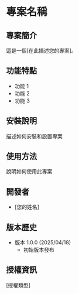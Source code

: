 # 專案名稱

## 專案簡介
這是一個[在此描述您的專案]。

## 功能特點
- 功能 1
- 功能 2
- 功能 3

## 安裝說明
描述如何安裝和設置專案

## 使用方法
說明如何使用此專案

## 開發者
- [您的姓名]

## 版本歷史
- 版本 1.0.0 (2025/04/18)
  - 初始版本發布

## 授權資訊
[授權類型]